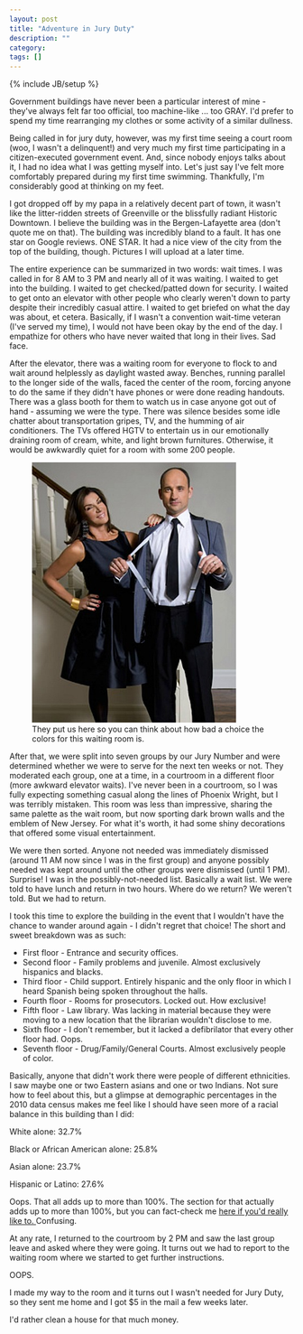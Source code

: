 ```yaml
---
layout: post
title: "Adventure in Jury Duty"
description: ""
category: 
tags: []
---
```

{% include JB/setup %}

Government buildings have never been a particular interest of mine - they've always felt far too official, too machine-like ... too GRAY. I'd prefer to spend my time rearranging my clothes or some activity of a similar dullness.

Being called in for jury duty, however, was my first time seeing a court room (woo, I wasn't a delinquent!) and very much my first time participating in a citizen-executed government event. And, since nobody enjoys talks about it, I had no idea what I was getting myself into. Let's just say I've felt more comfortably prepared during my first time swimming. Thankfully, I'm considerably good at thinking on my feet. 

I got dropped off by my papa in a relatively decent part of town, it wasn't like the litter-ridden streets of Greenville or the blissfully radiant Historic Downtown. I believe the building was in the Bergen-Lafayette area (don't quote me on that). The building was incredibly bland to a fault. It has one star on Google reviews. ONE STAR. It had a nice view of the city from the top of the building, though. Pictures I will upload at a later time.

The entire experience can be summarized in two words: wait times. I was called in for 8 AM to 3 PM and nearly all of it was waiting. I waited to get into the building. I waited to get checked/patted down for security. I waited to get onto an elevator with other people who clearly weren't down to party despite their incredibly casual attire. I waited to get briefed on what the day was about, et cetera. Basically, if I wasn't a convention wait-time veteran (I've served my time), I would not have been okay by the end of the day. I empathize for others who have never waited that long in their lives. Sad face.

After the elevator, there was a waiting room for everyone to flock to and wait around helplessly as daylight wasted away. Benches, running parallel to the longer side of the walls, faced the center of the room, forcing anyone to do the same if they didn't have phones or were done reading handouts. There was a glass booth for them to watch us in case anyone got out of hand - assuming we were the type. There was silence besides some idle chatter about transportation gripes, TV, and the humming of air conditioners. The TVs offered HGTV to entertain us in our emotionally draining room of cream, white, and light brown furnitures. Otherwise, it would be awkwardly quiet for a room with some 200 people. 

<figure>
<img src="/img/loveitorlistit.jpg">
<figcaption>They put us here so you can think about how bad a choice the colors for this waiting room is.</figcaption>
</figure>

After that, we were split into seven groups by our Jury Number and were determined whether we were to serve for the next ten weeks or not. They moderated each group, one at a time, in a courtroom in a different floor (more awkward elevator waits). I've never been in a courtroom, so I was fully expecting something casual along the lines of Phoenix Wright, but I was terribly mistaken. This room was less than impressive, sharing the same palette as the wait room, but now sporting dark brown walls and the emblem of New Jersey. For what it's worth, it had some shiny decorations that offered some visual entertainment.

We were then sorted. Anyone not needed was immediately dismissed (around 11 AM now since I was in the first group) and anyone possibly needed was kept around until the other groups were dismissed (until 1 PM). Surprise! I was in the possibly-not-needed list. Basically a wait list. We were told to have lunch and return in two hours. Where do we return? We weren't told. But we had to return. 

I took this time to explore the building in the event that I wouldn't have the chance to wander around again - I didn't regret that choice! The short and sweet breakdown was as such:
<ul>
	<li>First floor - Entrance and security offices. </li>
	<li>Second floor - Family problems and juvenile. Almost exclusively hispanics and blacks.</li>
	<li>Third floor - Child support. Entirely hispanic and the only floor in which I heard Spanish being spoken throughout the halls. </li>
	<li>Fourth floor - Rooms for prosecutors. Locked out. How exclusive!</li>
	<li>Fifth floor - Law library. Was lacking in material because they were moving to a new location that the librarian wouldn't disclose to me.</li>
	<li>Sixth floor - I don't remember, but it lacked a defibrilator that every other floor had. Oops.</li>
	<li>Seventh floor - Drug/Family/General Courts. Almost exclusively people of color.</li>
</ul>

Basically, anyone that didn't work there were people of different ethnicities. I saw maybe one or two Eastern asians and one or two Indians. Not sure how to feel about this, but a glimpse at demographic percentages in the 2010 data census makes me feel like I should have seen more of a racial balance in this building than I did:

White alone: 32.7% 

Black or African American alone: 25.8%

Asian alone: 23.7%

Hispanic or Latino: 27.6%


Oops. That all adds up to more than 100%. The section for that actually adds up to more than 100%, but you can fact-check me <a href="http://quickfacts.census.gov/qfd/states/34/3436000.html">here if you'd really like to. </a> Confusing. 

At any rate, I returned to the courtroom by 2 PM and saw the last group leave and asked where they were going. It turns out we had to report to the waiting room where we started to get further instructions. 

OOPS.

I made my way to the room and it turns out I wasn't needed for Jury Duty, so they sent me home and I got $5 in the mail a few weeks later.

I'd rather clean a house for that much money.
